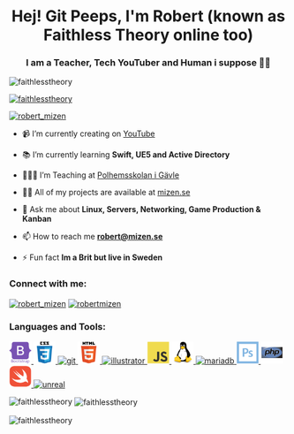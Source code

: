 <h1 align="center">Hej! Git Peeps, I'm Robert (known as Faithless Theory online too)</h1>
<h3 align="center">I am a Teacher, Tech YouTuber and Human i suppose 🤷🏼</h3>

<p align="left"> <img src="https://komarev.com/ghpvc/?username=faithlesstheory&label=Profile%20views&color=0e75b6&style=flat" alt="faithlesstheory" /> </p>

<p align="left"> <a href="https://github.com/ryo-ma/github-profile-trophy"><img src="https://github-profile-trophy.vercel.app/?username=faithlesstheory&theme=onedark" alt="faithlesstheory" /></a> </p>

<p align="left"> <a href="https://twitter.com/robert_mizen" target="blank"><img src="https://img.shields.io/twitter/follow/robert_mizen?logo=twitter&style=for-the-badge" alt="robert_mizen" /></a> </p>

- 📹 I’m currently creating on [YouTube](https://www.youtube.com/c/RobertMizen)

- 📚 I’m currently learning **Swift, UE5 and Active Directory**

- 🧑🏼‍🏫 I’m Teaching at [Polhemsskolan i Gävle](https://www.gavle.se/kommunens-service/utbildning-och-barnomsorg/gymnasieskola-och-gymnasiesarskola/lista-over-gymnasieskolor-och-gymnasiesarskolor-i-gavle-kommun/polhemsskolan/polhemsskolan/)

- 👨‍💻 All of my projects are available at [mizen.se](https://www.mizen.se)

- 💬 Ask me about **Linux, Servers, Networking, Game Production & Kanban**

- 📫 How to reach me **robert@mizen.se**

- ⚡ Fun fact **Im a Brit but live in Sweden**

<h3 align="left">Connect with me:</h3>
<p align="left">
<a href="https://twitter.com/robert_mizen" target="blank"><img align="center" src="https://raw.githubusercontent.com/rahuldkjain/github-profile-readme-generator/master/src/images/icons/Social/twitter.svg" alt="robert_mizen" height="30" width="40" /></a>
<a href="https://www.youtube.com/c/robertmizen" target="blank"><img align="center" src="https://raw.githubusercontent.com/rahuldkjain/github-profile-readme-generator/master/src/images/icons/Social/youtube.svg" alt="robertmizen" height="30" width="40" /></a>
</p>

<h3 align="left">Languages and Tools:</h3>
<p align="left"> <a href="https://getbootstrap.com" target="_blank" rel="noreferrer"> <img src="https://raw.githubusercontent.com/devicons/devicon/master/icons/bootstrap/bootstrap-plain-wordmark.svg" alt="bootstrap" width="40" height="40"/> </a> <a href="https://www.w3schools.com/css/" target="_blank" rel="noreferrer"> <img src="https://raw.githubusercontent.com/devicons/devicon/master/icons/css3/css3-original-wordmark.svg" alt="css3" width="40" height="40"/> </a> <a href="https://git-scm.com/" target="_blank" rel="noreferrer"> <img src="https://www.vectorlogo.zone/logos/git-scm/git-scm-icon.svg" alt="git" width="40" height="40"/> </a> <a href="https://www.w3.org/html/" target="_blank" rel="noreferrer"> <img src="https://raw.githubusercontent.com/devicons/devicon/master/icons/html5/html5-original-wordmark.svg" alt="html5" width="40" height="40"/> </a> <a href="https://www.adobe.com/in/products/illustrator.html" target="_blank" rel="noreferrer"> <img src="https://www.vectorlogo.zone/logos/adobe_illustrator/adobe_illustrator-icon.svg" alt="illustrator" width="40" height="40"/> </a> <a href="https://developer.mozilla.org/en-US/docs/Web/JavaScript" target="_blank" rel="noreferrer"> <img src="https://raw.githubusercontent.com/devicons/devicon/master/icons/javascript/javascript-original.svg" alt="javascript" width="40" height="40"/> </a> <a href="https://www.linux.org/" target="_blank" rel="noreferrer"> <img src="https://raw.githubusercontent.com/devicons/devicon/master/icons/linux/linux-original.svg" alt="linux" width="40" height="40"/> </a> <a href="https://mariadb.org/" target="_blank" rel="noreferrer"> <img src="https://www.vectorlogo.zone/logos/mariadb/mariadb-icon.svg" alt="mariadb" width="40" height="40"/> </a> <a href="https://www.photoshop.com/en" target="_blank" rel="noreferrer"> <img src="https://raw.githubusercontent.com/devicons/devicon/master/icons/photoshop/photoshop-line.svg" alt="photoshop" width="40" height="40"/> </a> <a href="https://www.php.net" target="_blank" rel="noreferrer"> <img src="https://raw.githubusercontent.com/devicons/devicon/master/icons/php/php-original.svg" alt="php" width="40" height="40"/> </a> <a href="https://developer.apple.com/swift/" target="_blank" rel="noreferrer"> <img src="https://raw.githubusercontent.com/devicons/devicon/master/icons/swift/swift-original.svg" alt="swift" width="40" height="40"/> </a> <a href="https://unrealengine.com/" target="_blank" rel="noreferrer"> <img src="https://raw.githubusercontent.com/kenangundogan/fontisto/036b7eca71aab1bef8e6a0518f7329f13ed62f6b/icons/svg/brand/unreal-engine.svg" alt="unreal" width="40" height="40"/> </a> </p>

<p><img align="left" src="https://github-readme-stats.vercel.app/api/top-langs?username=faithlesstheory&show_icons=true&locale=en&layout=compact" alt="faithlesstheory" /></p>

<p>&nbsp;<img align="center" src="https://github-readme-stats.vercel.app/api?username=faithlesstheory&show_icons=true&locale=en" alt="faithlesstheory" /></p>

<p><img align="center" src="https://github-readme-streak-stats.herokuapp.com/?user=faithlesstheory&" alt="faithlesstheory" /></p>
